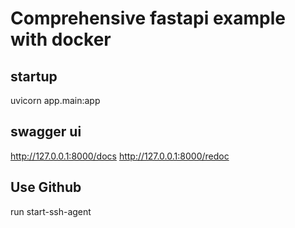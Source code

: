 # Comprehensive fastapi example with docker

## startup

uvicorn app.main:app

## swagger ui

<http://127.0.0.1:8000/docs>
<http://127.0.0.1:8000/redoc>

## Use Github
run start-ssh-agent
